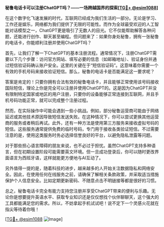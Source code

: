 **秘鲁电话卡可以注册ChatGPT吗？——一场跨越国界的探索[[TG💪+ @esim1088](https://t.me/s/esim1088)]**

在这个数字化飞速发展的时代，互联网已经成为我们生活的一部分。无论是学习、工作还是娱乐，网络都为我们提供了无限的可能性。而作为全球最受欢迎的人工智能对话模型之一，ChatGPT更是吸引了无数人的目光。它不仅能帮助解答各种问题，还能进行创作、聊天甚至编程。但问题来了：如果你身处秘鲁，拥有一张秘鲁的电话卡，你能顺利注册并使用ChatGPT吗？

首先，让我们了解一下ChatGPT的基本注册流程。通常情况下，注册ChatGPT需要以下几个步骤：访问官方网站、填写必要的信息（如邮箱地址）、验证身份并通过短信验证码确认账户安全。这里的关键在于“短信验证码”。这意味着你需要一个有效的手机号码来接收验证短信。那么，秘鲁的电话卡是否能满足这一要求呢？

答案是肯定的！只要你拥有合法有效的秘鲁电话卡，并且能够正常使用该号码接收国际短信，理论上你是完全可以注册并使用ChatGPT的。这是因为ChatGPT并没有限制特定国家或地区的用户注册，只要你的设备能够正常连接到互联网，并且手机号码功能正常，就可以完成整个注册过程。

然而，在实际操作中可能会遇到一些小挑战。例如，部分秘鲁运营商可能由于网络延迟或其他技术原因导致短信发送失败。在这种情况下，你可以尝试更换其他运营商的服务或者稍后再试。此外，还有一种方法是使用第三方服务来接收虚拟号码的短信。这些服务通常提供免费的临时号码，专门用于接收各类验证短信。不过需要注意的是，使用这类服务时务必选择信誉良好的平台，以避免隐私泄露等问题。

对于那些担心语言障碍的朋友来说，也不必过于担忧。虽然ChatGPT支持多种语言，但在初期设置阶段可能需要英文环境。但一旦成功登录后，你可以随时更改界面语言为西班牙语，这样就能更方便地与AI互动了。

另外值得一提的是，随着科技的进步，越来越多的人开始关注数据隐私和网络安全。因此，在使用任何在线服务之前，请确保了解相关条款政策，并采取适当措施保护个人信息安全。比如定期更新密码、不随意点击不明链接等都是很好的习惯。

总之，秘鲁电话卡完全有能力支持您注册并享受ChatGPT带来的便利与乐趣。无论你是想要提升英语水平、获取专业知识还是仅仅想找个伙伴聊聊天，这个强大的工具都能满足您的需求。所以，不妨拿起手机试试吧！说不定下一个灵感火花就在指尖等待着你哦！

[[TG💪+ @esim1088](https://t.me/s/esim1088) ![Image](https://i.postimg.cc/4NQfJmqS/Snipaste-2025-05-13-00-14-12.png)]